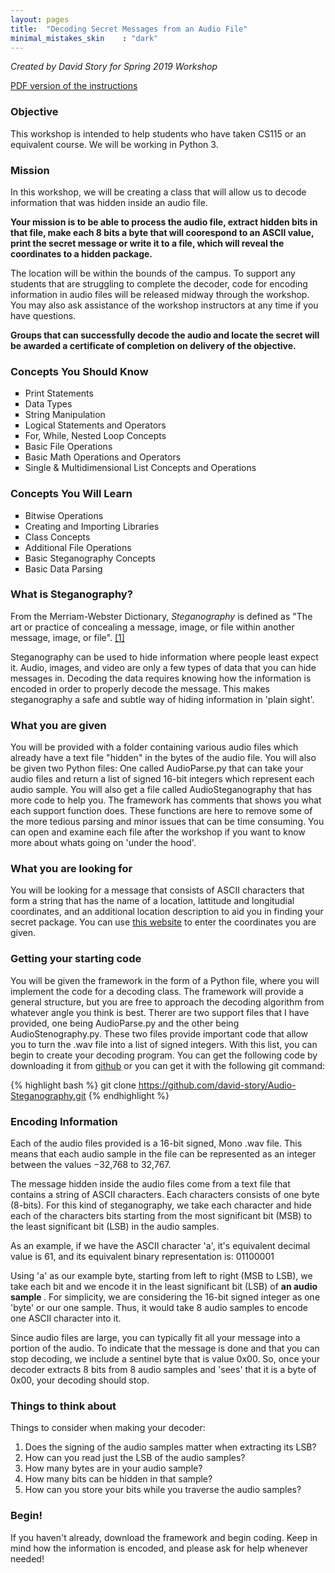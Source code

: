 ```yaml
---
layout: pages
title:  "Decoding Secret Messages from an Audio File"
minimal_mistakes_skin    : "dark"
---
```



<i> Created by David Story for Spring 2019 Workshop </i>


<a href="/assets/documents/python-steganography-workshop.pdf">PDF version of the instructions</a>

### Objective ###
This workshop is intended to help students who have taken CS115 or an equivalent course. We will be working in Python 3.

### Mission ###
In this workshop, we will be creating a class that will allow us to decode information that was hidden inside an audio file. 


<b>Your mission is to be able to process the audio file, extract hidden bits in that file, make each 8 bits a byte that will coorespond to an ASCII value, print the secret message or write it to a file, which will reveal the coordinates to a hidden package.</b> 


The location will be within the bounds of the campus. To support any students that are struggling to complete the decoder, code for encoding information in audio files will be released midway through the  workshop. You may also ask assistance of the workshop instructors at any time if you have questions.


<b>
Groups that can successfully decode the audio and locate the secret will be awarded a certificate of completion on delivery of the objective.
</b>

### Concepts You Should Know ###
<ul style="list-style-type:square">
  <li> Print Statements       </li>
  <li> Data Types             </li>
  <li> String Manipulation    </li>
  <li> Logical Statements and Operators </li>
  <li> For, While, Nested Loop Concepts </li>
  <li> Basic File Operations            </li>
  <li> Basic Math Operations and Operators </li>
  <li> Single & Multidimensional List Concepts and Operations </li>
  
</ul>

### Concepts You Will Learn ###
<ul style="list-style-type:square">
<li> Bitwise Operations</li>
<li> Creating and Importing Libraries</li>
<li> Class Concepts </li>
<li> Additional File Operations </li>
<li> Basic Steganography Concepts</li>
<li> Basic Data Parsing</li>
</ul>

### What is Steganography? ###

From the Merriam-Webster Dictionary, <i>Steganography</i> is defined as "The art or practice of concealing a message, image, or file within another message, image, or file". <a href="https://www.merriam-webster.com/dictionary/steganography" target="_blank">[1]</a> 

Steganography can be used to hide information where people least expect it. Audio, images, and video are only a few types of data that you can hide messages in. Decoding the data requires knowing how the information is encoded in order to properly decode the message. This makes steganography a safe and subtle way of hiding information in 'plain sight'.

### What you are given ###

You will be provided with a folder containing various audio files which already have a text file "hidden" in the bytes of the audio file. You will also be given two Python files: 
One called AudioParse.py that can take your audio files and return a list of signed 16-bit integers which represent each audio sample. You will also get a file called AudioSteganography that has more code to help you. The framework has comments that shows you what each support function does. These functions are here to remove some of the more tedious parsing and minor issues that can be time consuming. You can open and examine each file after the workshop if you want to know more about whats going on 'under the hood'. 

### What you are looking for ###

You will be looking for a message that consists of ASCII characters that form a string that has the name of a location, lattitude and longitudial coordinates, and an additional location description to aid you in finding your secret package. You can use <a href="https://www.gps-coordinates.net/" target="_blank">this website</a> to enter the coordinates you are given.

### Getting your starting code ###

You will be given the framework in the form of a Python file, where you will implement the code for a decoding class. The framework will provide a general structure, but you are free to approach the decoding algorithm from whatever angle you think is best. Therer are two support files that I have provided, one being AudioParse.py and the other being AudioStenography.py. These two files provide important code that allow you to turn the .wav file into a list of signed integers. With this list, you can begin to create your decoding program. You can get the following code by downloading it from <a href="https://github.com/david-story/Audio-Steganography" target="_blank">github</a> or you can get it with the following git command:

{% highlight bash %}
git clone https://github.com/david-story/Audio-Steganography.git
{% endhighlight %}

### Encoding Information ###
Each of the audio files provided is a 16-bit signed, Mono .wav file. This means that each audio sample in the file can be represented as an integer 
between the values −32,768 to 32,767.

The message hidden inside the audio files come from a text file that contains a string of ASCII characters. Each characters consists of one byte (8-bits).
For this kind of steganography, we take each character and hide each of the characters bits starting from the most significant bit (MSB) to the least significant bit (LSB) in the audio samples.

As an example, if we have the ASCII character 'a', it's equivalent decimal value is 61, and its equivalent binary representation is: 01100001

Using 'a' as our example byte, starting  from left to right (MSB to LSB), we take each bit and we encode it in the least significant bit (LSB) of <b> an audio sample </b>. For simplicity, we are
considering the 16-bit signed integer as one 'byte' or our one sample. Thus, it would take 8 audio samples to encode one ASCII character into it.

Since audio files are large, you can typically fit all your message into a portion of the audio. To indicate that the message is done and that you can stop decoding, we 
include a sentinel byte that is value 0x00. So, once your decoder extracts 8 bits from 8 audio samples and 'sees' that it is a byte of 0x00, your decoding should stop.

### Things to think about ###

Things to consider when making your decoder:
<ol>
<li> Does the signing of the audio samples matter when extracting its LSB? </li>
<li> How can you read just the LSB of the audio samples? </li>
<li> How many bytes are in your audio sample? </li>
<li> How many bits can be hidden in that sample? </li>
<li> How can you store your bits while you traverse the audio samples? </li>
</ol>

### Begin! ###

If you haven't already, download the framework and begin coding. Keep in mind how the information is encoded, and please ask for help whenever needed!

